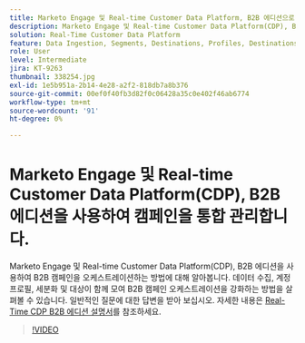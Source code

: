 ```yaml
---
title: Marketo Engage 및 Real-time Customer Data Platform, B2B 에디션으로 캠페인 오케스트레이션
description: Marketo Engage 및 Real-time Customer Data Platform(CDP), B2B 에디션을 사용하여 캠페인을 오케스트레이션하는 방법에 대해 알아봅니다.
solution: Real-Time Customer Data Platform
feature: Data Ingestion, Segments, Destinations, Profiles, Destinations
role: User
level: Intermediate
jira: KT-9263
thumbnail: 338254.jpg
exl-id: 1e5b951a-2b14-4e28-a2f2-818db7a8b376
source-git-commit: 00ef0f40fb3d82f0c06428a35c0e402f46ab6774
workflow-type: tm+mt
source-wordcount: '91'
ht-degree: 0%

---
```


# Marketo Engage 및 Real-time Customer Data Platform(CDP), B2B 에디션을 사용하여 캠페인을 통합 관리합니다.

Marketo Engage 및 Real-time Customer Data Platform(CDP), B2B 에디션을 사용하여 B2B 캠페인을 오케스트레이션하는 방법에 대해 알아봅니다. 데이터 수집, 계정 프로필, 세분화 및 대상이 함께 모여 B2B 캠페인 오케스트레이션을 강화하는 방법을 살펴볼 수 있습니다. 일반적인 질문에 대한 답변을 받아 보십시오. 자세한 내용은 [Real-Time CDP B2B 에디션 설명서](https://experienceleague.adobe.com/docs/experience-platform/rtcdp/b2b-overview.html)를 참조하세요.

>[!VIDEO](https://video.tv.adobe.com/v/338254?learn=on)
